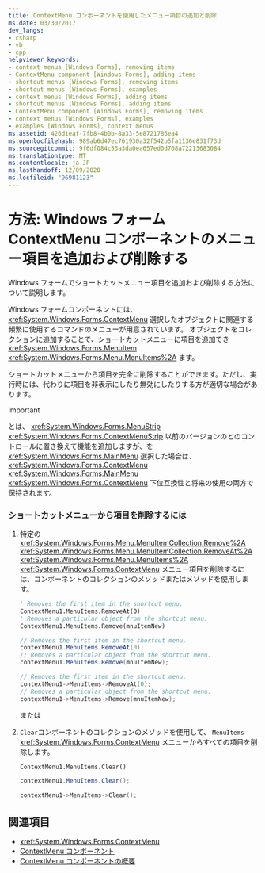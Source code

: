 ```yaml
---
title: ContextMenu コンポーネントを使用したメニュー項目の追加と削除
ms.date: 03/30/2017
dev_langs:
- csharp
- vb
- cpp
helpviewer_keywords:
- context menus [Windows Forms], removing items
- ContextMenu component [Windows Forms], adding items
- shortcut menus [Windows Forms], removing items
- shortcut menus [Windows Forms], examples
- context menus [Windows Forms], adding items
- shortcut menus [Windows Forms], adding items
- ContextMenu component [Windows Forms], removing items
- context menus [Windows Forms], examples
- examples [Windows Forms], context menus
ms.assetid: 426d1eaf-7fb8-4b0b-8a33-5e8721786ea4
ms.openlocfilehash: 989ab6d47ec761930a32f542b5fa1136e831f73d
ms.sourcegitcommit: 9f6df084c53a3da0ea657ed0d708a72213683084
ms.translationtype: MT
ms.contentlocale: ja-JP
ms.lasthandoff: 12/09/2020
ms.locfileid: "96981123"
---
```

# <a name="how-to-add-and-remove-menu-items-with-the-windows-forms-contextmenu-component"></a>方法: Windows フォーム ContextMenu コンポーネントのメニュー項目を追加および削除する
Windows フォームでショートカットメニュー項目を追加および削除する方法について説明します。  
  
 Windows フォームコンポーネントには、 <xref:System.Windows.Forms.ContextMenu> 選択したオブジェクトに関連する頻繁に使用するコマンドのメニューが用意されています。 オブジェクトをコレクションに追加することで、ショートカットメニューに項目を追加でき <xref:System.Windows.Forms.MenuItem> <xref:System.Windows.Forms.Menu.MenuItems%2A> ます。  
  
 ショートカットメニューから項目を完全に削除することができます。ただし、実行時には、代わりに項目を非表示にしたり無効にしたりする方が適切な場合があります。  
  
> [!IMPORTANT]
> とは、 <xref:System.Windows.Forms.MenuStrip> <xref:System.Windows.Forms.ContextMenuStrip> 以前のバージョンのとのコントロールに置き換えて機能を追加しますが、を <xref:System.Windows.Forms.MainMenu> 選択した場合は、 <xref:System.Windows.Forms.ContextMenu> <xref:System.Windows.Forms.MainMenu> <xref:System.Windows.Forms.ContextMenu> 下位互換性と将来の使用の両方で保持されます。  
  
### <a name="to-remove-items-from-a-shortcut-menu"></a>ショートカットメニューから項目を削除するには  
  
1. 特定の <xref:System.Windows.Forms.Menu.MenuItemCollection.Remove%2A> <xref:System.Windows.Forms.Menu.MenuItemCollection.RemoveAt%2A> <xref:System.Windows.Forms.Menu.MenuItems%2A> <xref:System.Windows.Forms.ContextMenu> メニュー項目を削除するには、コンポーネントのコレクションのメソッドまたはメソッドを使用します。  
  
    ```vb  
    ' Removes the first item in the shortcut menu.  
    ContextMenu1.MenuItems.RemoveAt(0)  
    ' Removes a particular object from the shortcut menu.  
    ContextMenu1.MenuItems.Remove(mnuItemNew)  
    ```  
  
    ```csharp  
    // Removes the first item in the shortcut menu.  
    contextMenu1.MenuItems.RemoveAt(0);  
    // Removes a particular object from the shortcut menu.  
    contextMenu1.MenuItems.Remove(mnuItemNew);  
    ```  
  
    ```cpp  
    // Removes the first item in the shortcut menu.  
    contextMenu1->MenuItems->RemoveAt(0);  
    // Removes a particular object from the shortcut menu.  
    contextMenu1->MenuItems->Remove(mnuItemNew);  
    ```  
  
     または  
  
2. `Clear`コンポーネントのコレクションのメソッドを使用して、 `MenuItems` <xref:System.Windows.Forms.ContextMenu> メニューからすべての項目を削除します。  
  
    ```vb  
    ContextMenu1.MenuItems.Clear()  
    ```  
  
    ```csharp  
    contextMenu1.MenuItems.Clear();  
    ```  
  
    ```cpp  
    contextMenu1->MenuItems->Clear();  
    ```  
  
## <a name="see-also"></a>関連項目

- <xref:System.Windows.Forms.ContextMenu>
- [ContextMenu コンポーネント](contextmenu-component-windows-forms.md)
- [ContextMenu コンポーネントの概要](contextmenu-component-overview-windows-forms.md)
